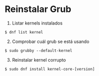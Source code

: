 # Reinstalar Grub

1. Listar kernels instalados

```
$ dnf list kernel
```

2. Comprobar cuál grub se está usando

```
$ sudo grubby --default-kernel
```

3. Reinstalar kernel corrupto

```
$ sudo dnf install kernel-core-[version]
```
